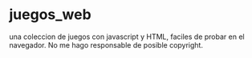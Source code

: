 # juegos_web

una coleccion de juegos con javascript y HTML, faciles de probar en el navegador.
No me hago responsable de posible copyright.
